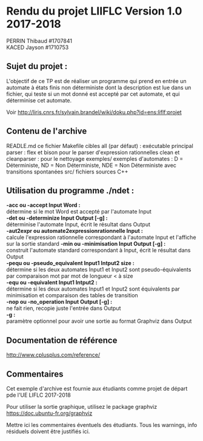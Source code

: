 Rendu du projet LIIFLC Version 1.0 2017-2018
================================

PERRIN   Thibaud  #1707841  
KACED    Jayson   #1710753


Sujet du projet :  
--------------------
L'objectif de ce TP est de réaliser un programme qui prend en entrée un automate à états finis non déterministe dont la description est lue dans un fichier, qui teste si un mot donné est accepté par cet automate, et qui déterminise cet automate.  

Voir http://liris.cnrs.fr/sylvain.brandel/wiki/doku.php?id=ens:liflf:projet

Contenu de l'archive
--------------------

READLE.md      ce fichier
Makefile          cibles 
                    all (par défaut) : exécutable principal
                    parser : flex et bison pour le parser d'expression rationnelles
                    clean et cleanparser : pour le nettoyage
exemples/         exemples d'automates :
                    D = Déterministe,
                    ND = Non Déterministe,
                    NDE = Non Déterministe avec transitions spontanées
src/              fichiers sources C++

Utilisation du programme ./ndet :
--------------------------
__-acc ou -accept Input Word :__  
	 détermine si le mot Word est accepté par l'automate Input  
__-det ou -determinize Input Output [-g] :__  
	 déterminise l'automate Input, écrit le résultat dans Output  
__-aut2expr ou automate2expressionrationnelle Input :__  
	 calcule l'expression rationnelle correspondant à l'automate Input et l'affiche sur la sortie standard
__-min ou -minimisation Input Output [-g] :__  
	 construit l'automate standard correspondant à Input, écrit le résultat dans Output  
__-pequ ou -pseudo_equivalent Input1 Intput2 size :__  
	 détermine si les deux automates Input1 et Input2 sont pseudo-équivalents par comparaison mot par mot de longueur < à size  
__-equ ou -equivalent Input1 Intput2 :__  
	 détermine si les deux automates Input1 et Input2 sont équivalents par minimisation et comparaison des tables de transition  
__-nop ou -no_operation Input Output [-g] :__  
	 ne fait rien, recopie juste l'entrée dans Output  
__-g :__  
	 paramètre optionnel pour avoir une sortie au format Graphviz dans Output  


Documentation de référence
--------------------------

http://www.cplusplus.com/reference/

Commentaires
------------

Cet exemple d'archive est fournie aux étudiants comme projet de départ pde l'UE LIFLC 2017-2018

Pour utiliser la sortie graphique, utilisez le package graphviz https://doc.ubuntu-fr.org/graphviz


Mettre ici les commentaires éventuels des étudiants.
Tous les warnings, info résiduels doivent être justifiés ici.
